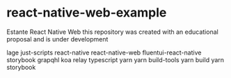# react-native-web-example
Estante React Native Web
this repository was created with an educational proposal and is under development

lage
just-scripts
react-native
react-native-web
fluentui-react-native
storybook
grapqhl
koa
relay
typescript
yarn
yarn build-tools
yarn build
yarn storybook
